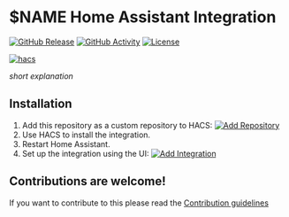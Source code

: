 # $NAME Home Assistant Integration

[![GitHub Release](https://img.shields.io/github/release/siku2/hass-$DOMAIN.svg?style=for-the-badge)](https://github.com/siku2/hass-$DOMAIN/releases)
[![GitHub Activity](https://img.shields.io/github/commit-activity/y/siku2/hass-$DOMAIN.svg?style=for-the-badge)](https://github.com/siku2/hass-$DOMAIN/commits/main)
[![License](https://img.shields.io/github/license/siku2/hass-$DOMAIN.svg?style=for-the-badge)](LICENSE)

[![hacs](https://img.shields.io/badge/HACS-Custom-orange.svg?style=for-the-badge)](https://hacs.xyz/docs/faq/custom_repositories)

_short explanation_


## Installation

1. Add this repository as a custom repository to HACS: [![Add Repository](https://my.home-assistant.io/badges/hacs_repository.svg)](https://my.home-assistant.io/redirect/hacs_repository/?owner=siku2&repository=hass-$DOMAIN&category=integration)
2. Use HACS to install the integration.
3. Restart Home Assistant.
4. Set up the integration using the UI: [![Add Integration](https://my.home-assistant.io/badges/config_flow_start.svg)](https://my.home-assistant.io/redirect/config_flow_start/?domain=$DOMAIN)

## Contributions are welcome!

If you want to contribute to this please read the [Contribution guidelines](CONTRIBUTING.md)
